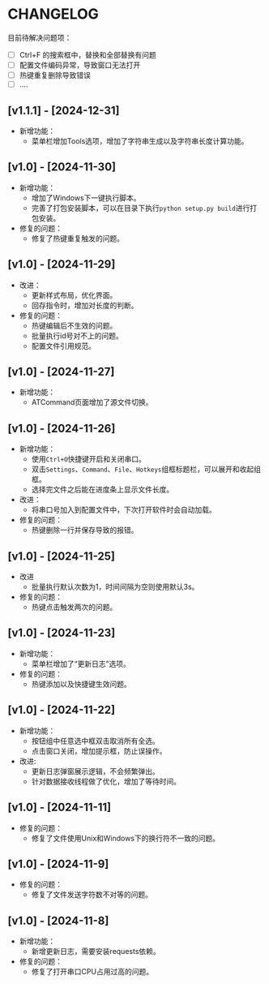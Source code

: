 # CHANGELOG

目前待解决问题项：
- [ ] Ctrl+F 的搜索框中，替换和全部替换有问题
- [ ] 配置文件编码异常，导致窗口无法打开
- [ ] 热键重复删除导致错误
- [ ] ....

## [v1.1.1] - [2024-12-31]
- 新增功能：
  - 菜单栏增加Tools选项，增加了字符串生成以及字符串长度计算功能。

## [v1.0] - [2024-11-30]
- 新增功能：
  - 增加了Windows下一键执行脚本。
  - 完善了打包安装脚本，可以在目录下执行`python setup.py build`进行打包安装。
- 修复的问题：
  - 修复了热键重复触发的问题。

## [v1.0] - [2024-11-29]
- 改进：
  - 更新样式布局，优化界面。
  - 回存指令时，增加对长度的判断。
- 修复的问题：
  - 热键编辑后不生效的问题。
  - 批量执行id号对不上的问题。
  - 配置文件引用规范。

## [v1.0] - [2024-11-27]
- 新增功能：
  - ATCommand页面增加了源文件切换。

## [v1.0] - [2024-11-26]
- 新增功能：
  - 使用`Ctrl+O`快捷键开启和关闭串口。
  - 双击`Settings`、`Command`、`File`、`Hotkeys`组框标题栏，可以展开和收起组框。
  - 选择完文件之后能在进度条上显示文件长度。
- 改进：
  - 将串口号加入到配置文件中，下次打开软件时会自动加载。
- 修复的问题：
  - 热键删除一行并保存导致的报错。

## [v1.0] - [2024-11-25]
- 改进
  - 批量执行默认次数为1，时间间隔为空则使用默认3s。
- 修复的问题：
  - 热键点击触发两次的问题。

## [v1.0] - [2024-11-23]
- 新增功能：
  - 菜单栏增加了“更新日志”选项。
- 修复的问题：
  - 热键添加以及快捷键生效问题。

## [v1.0] - [2024-11-22]
- 新增功能：
    - 按钮组中任意选中框双击取消所有全选。
    - 点击窗口关闭，增加提示框，防止误操作。
- 改进:
    - 更新日志弹窗展示逻辑，不会频繁弹出。
    - 针对数据接收线程做了优化，增加了等待时间。

## [v1.0] - [2024-11-11]
- 修复的问题：
    - 修复了文件使用Unix和Windows下的换行符不一致的问题。

## [v1.0] - [2024-11-9]
- 修复的问题：
    - 修复了文件发送字符数不对等的问题。

## [v1.0] - [2024-11-8]
- 新增功能：
    - 新增更新日志，需要安装requests依赖。
- 修复的问题：
    - 修复了打开串口CPU占用过高的问题。
